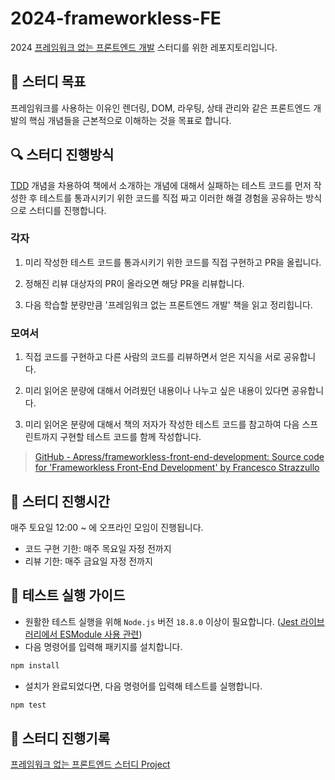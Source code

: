 # 2024-frameworkless-FE

2024 [프레임워크 없는 프론트엔드 개발](https://product.kyobobook.co.kr/detail/S000001804992) 스터디를 위한 레포지토리입니다.

## 🎯 스터디 목표

프레임워크를 사용하는 이유인 렌더링, DOM, 라우팅, 상태 관리와 같은 프론트엔드 개발의 핵심 개념들을 근본적으로 이해하는 것을 목표로 합니다.

## 🔍 스터디 진행방식

[TDD](https://martinfowler.com/bliki/TestDrivenDevelopment.html) 개념을 차용하여 책에서 소개하는 개념에 대해서 실패하는 테스트 코드를 먼저 작성한 후 테스트를 통과시키기 위한 코드를 직접 짜고 이러한 해결 경험을 공유하는 방식으로 스터디를 진행합니다.

### 각자

1. 미리 작성한 테스트 코드를 통과시키기 위한 코드를 직접 구현하고 PR을 올립니다.

2. 정해진 리뷰 대상자의 PR이 올라오면 해당 PR을 리뷰합니다.

3. 다음 학습할 분량만큼 '프레임워크 없는 프론트엔드 개발' 책을 읽고 정리힙니다.

### 모여서

1. 직접 코드를 구현하고 다른 사람의 코드를 리뷰하면서 얻은 지식을 서로 공유합니다.

2. 미리 읽어온 분량에 대해서 어려웠던 내용이나 나누고 싶은 내용이 있다면 공유합니다.

3. 미리 읽어온 분량에 대해서 책의 저자가 작성한 테스트 코드를 참고하여 다음 스프린트까지 구현할 테스트 코드를 함께 작성합니다.

> [GitHub - Apress/frameworkless-front-end-development: Source code for 'Frameworkless Front-End Development' by Francesco Strazzullo](https://github.com/Apress/frameworkless-front-end-development)

## 📅 스터디 진행시간

매주 토요일 12:00 ~ 에 오프라인 모임이 진행됩니다.

- 코드 구현 기한: 매주 목요일 자정 전까지
- 리뷰 기한: 매주 금요일 자정 전까지

## 🧪 테스트 실행 가이드
- 원활한 테스트 실행을 위해 `Node.js` 버전 `18.8.0` 이상이 필요합니다. ([Jest 라이브러리에서 ESModule 사용 관련](https://jestjs.io/docs/ecmascript-modules))
- 다음 명령어를 입력해 패키지를 설치합니다.

```bash
npm install
```

- 설치가 완료되었다면, 다음 명령어를 입력해 테스트를 실행합니다.
```bash
npm test
```

## 📒 스터디 진행기록

[프레임워크 없는 프론트엔드 스터디 Project](https://github.com/orgs/gdsc-ssu/projects/8)
